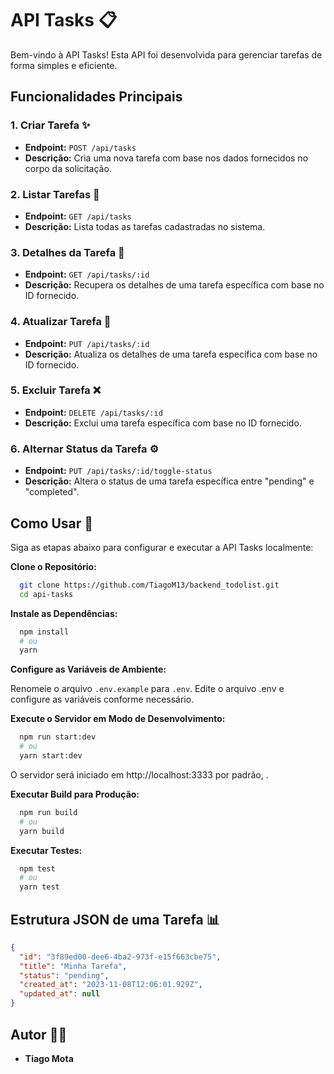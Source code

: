 # API Tasks 📋

Bem-vindo à API Tasks! Esta API foi desenvolvida para gerenciar tarefas de forma simples e eficiente.

## Funcionalidades Principais

### 1. Criar Tarefa ✨

- **Endpoint:** `POST /api/tasks`
- **Descrição:** Cria uma nova tarefa com base nos dados fornecidos no corpo da solicitação.

### 2. Listar Tarefas 📝

- **Endpoint:** `GET /api/tasks`
- **Descrição:** Lista todas as tarefas cadastradas no sistema.

### 3. Detalhes da Tarefa 📄

- **Endpoint:** `GET /api/tasks/:id`
- **Descrição:** Recupera os detalhes de uma tarefa específica com base no ID fornecido.

### 4. Atualizar Tarefa 🔄

- **Endpoint:** `PUT /api/tasks/:id`
- **Descrição:** Atualiza os detalhes de uma tarefa específica com base no ID fornecido.

### 5. Excluir Tarefa ❌

- **Endpoint:** `DELETE /api/tasks/:id`
- **Descrição:** Exclui uma tarefa específica com base no ID fornecido.

### 6. Alternar Status da Tarefa ⚙️

- **Endpoint:** `PUT /api/tasks/:id/toggle-status`
- **Descrição:** Altera o status de uma tarefa específica entre "pending" e "completed".

## Como Usar 🚀

Siga as etapas abaixo para configurar e executar a API Tasks localmente:

**Clone o Repositório:**

```bash
  git clone https://github.com/TiagoM13/backend_todolist.git
  cd api-tasks
```
**Instale as Dependências:**

```bash
  npm install
  # ou
  yarn
```
**Configure as Variáveis de Ambiente:**

Renomeie o arquivo `.env.example` para `.env`.
Edite o arquivo .env e configure as variáveis conforme necessário.

**Execute o Servidor em Modo de Desenvolvimento:**

```bash
  npm run start:dev
  # ou
  yarn start:dev
```
O servidor será iniciado em http://localhost:3333 por padrão, .

**Executar Build para Produção:**

```bash
  npm run build
  # ou
  yarn build
```
**Executar Testes:**

```bash
  npm test
  # ou
  yarn test
```

## Estrutura JSON de uma Tarefa 📊

```json
{
  "id": "3f89ed00-dee6-4ba2-973f-e15f663cbe75",
  "title": "Minha Tarefa",
  "status": "pending",
  "created_at": "2023-11-08T12:06:01.929Z",
  "updated_at": null
}
```

## Autor 👨‍💻

- **Tiago Mota**
